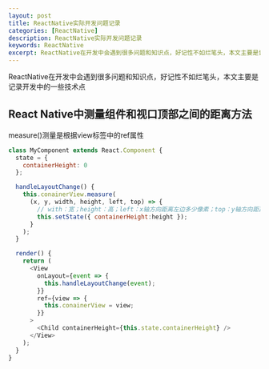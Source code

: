 ```yaml
---
layout: post
title: ReactNative实际开发问题记录
categories: [ReactNative]
description: ReactNative实际开发问题记录
keywords: ReactNative
excerpt: ReactNative在开发中会遇到很多问题和知识点，好记性不如烂笔头，本文主要是记录开发中的一些技术点...  
---
```


ReactNative在开发中会遇到很多问题和知识点，好记性不如烂笔头，本文主要是记录开发中的一些技术点

## React Native中测量组件和视口顶部之间的距离方法

measure()测量是根据view标签中的ref属性

```javascript
class MyComponent extends React.Component {
  state = {
    containerHeight: 0
  };

  handleLayoutChange() {
    this.conainerView.measure(
      (x, y, width, height, left, top) => {
        // with：宽；height：高；left：x轴方向距离左边多少像素；top：y轴方向距离上边多少像素；
        this.setState({ containerHeight:height });
      }
    );
  }

  render() {
    return (
      <View
        onLayout={event => {
          this.handleLayoutChange(event);
        }}
        ref={view => {
          this.conainerView = view;
        }}
      >
        <Child containerHeight={this.state.containerHeight} />
      </View>
    );
  }
}
```
